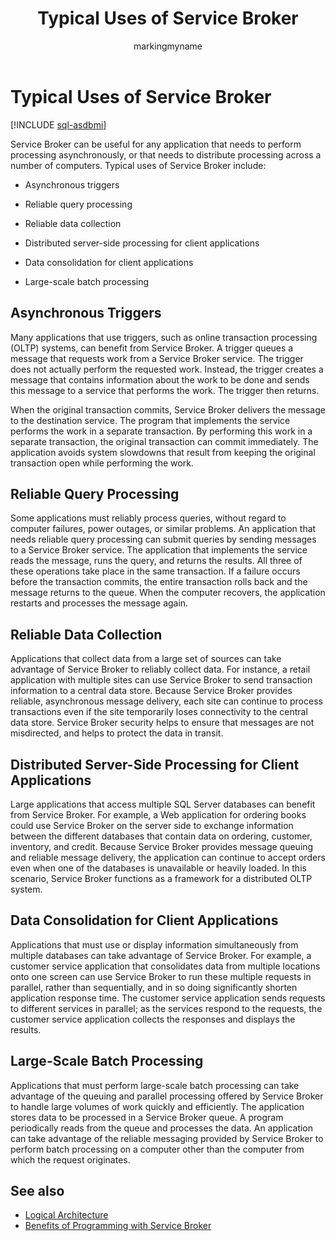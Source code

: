 ﻿---
title: Typical Uses of Service Broker
description: "Service Broker can be useful for any application that needs to perform processing asynchronously, or that needs to distribute processing across a number of computers."
ms.prod: sql
ms.technology: configuration
ms.topic: conceptual
author: markingmyname
ms.author: maghan
ms.reviewer: mikeray
ms.date: "03/30/2022"
---

# Typical Uses of Service Broker

[!INCLUDE [sql-asdbmi](../../includes/applies-to-version/sql-asdbmi.md)]

Service Broker can be useful for any application that needs to perform processing asynchronously, or that needs to distribute processing across a number of computers. Typical uses of Service Broker include:

- Asynchronous triggers

- Reliable query processing

- Reliable data collection

- Distributed server-side processing for client applications

- Data consolidation for client applications

- Large-scale batch processing

## Asynchronous Triggers

Many applications that use triggers, such as online transaction processing (OLTP) systems, can benefit from Service Broker. A trigger queues a message that requests work from a Service Broker service. The trigger does not actually perform the requested work. Instead, the trigger creates a message that contains information about the work to be done and sends this message to a service that performs the work. The trigger then returns.

When the original transaction commits, Service Broker delivers the message to the destination service. The program that implements the service performs the work in a separate transaction. By performing this work in a separate transaction, the original transaction can commit immediately. The application avoids system slowdowns that result from keeping the original transaction open while performing the work.

## Reliable Query Processing

Some applications must reliably process queries, without regard to computer failures, power outages, or similar problems. An application that needs reliable query processing can submit queries by sending messages to a Service Broker service. The application that implements the service reads the message, runs the query, and returns the results. All three of these operations take place in the same transaction. If a failure occurs before the transaction commits, the entire transaction rolls back and the message returns to the queue. When the computer recovers, the application restarts and processes the message again.

## Reliable Data Collection

Applications that collect data from a large set of sources can take advantage of Service Broker to reliably collect data. For instance, a retail application with multiple sites can use Service Broker to send transaction information to a central data store. Because Service Broker provides reliable, asynchronous message delivery, each site can continue to process transactions even if the site temporarily loses connectivity to the central data store. Service Broker security helps to ensure that messages are not misdirected, and helps to protect the data in transit.

## Distributed Server-Side Processing for Client Applications

Large applications that access multiple SQL Server databases can benefit from Service Broker. For example, a Web application for ordering books could use Service Broker on the server side to exchange information between the different databases that contain data on ordering, customer, inventory, and credit. Because Service Broker provides message queuing and reliable message delivery, the application can continue to accept orders even when one of the databases is unavailable or heavily loaded. In this scenario, Service Broker functions as a framework for a distributed OLTP system.

## Data Consolidation for Client Applications

Applications that must use or display information simultaneously from multiple databases can take advantage of Service Broker. For example, a customer service application that consolidates data from multiple locations onto one screen can use Service Broker to run these multiple requests in parallel, rather than sequentially, and in so doing significantly shorten application response time. The customer service application sends requests to different services in parallel; as the services respond to the requests, the customer service application collects the responses and displays the results.

## Large-Scale Batch Processing

Applications that must perform large-scale batch processing can take advantage of the queuing and parallel processing offered by Service Broker to handle large volumes of work quickly and efficiently. The application stores data to be processed in a Service Broker queue. A program periodically reads from the queue and processes the data. An application can take advantage of the reliable messaging provided by Service Broker to perform batch processing on a computer other than the computer from which the request originates.

## See also

- [Logical Architecture](logical-architecture.md)
- [Benefits of Programming with Service Broker](benefits-of-programming-with-service-broker.md)
